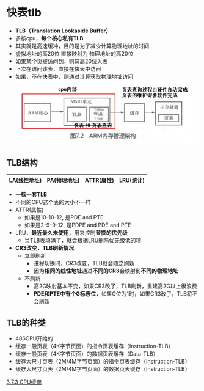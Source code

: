 # 快表tlb
- **TLB（Translation Lookaside Buffer）**
- 多核cpu，**每个核心私有TLB**
- 其实就是高速缓冲，目的是为了减少计算物理地址的时间
- 虚拟地址的高20位 直接映射为  物理地址的高20位
- 如果某个页被访问到，则其高20位入表
- 下次在访问该表，直接在快表中访问
- 如果，不在快表中，则通过计算获取物理地址访问
![](../photo/paste-de80f51f6092665d2c67735457456b3e06702b33.jpg)
## TLB结构
| LA(线性地址) | PA(物理地址) | ATTR(属性) | LRU(统计) |
| ------------ | ------------ | ---------- | --------- |

- **一核一套TLB**
- 不同的CPU这个表的大小不一样
- ATTR(属性)
	- 如果是10-10-12, 是PDE and PTE
	- 如果是2-9-9-12, 是PDPE and PDE and PTE
- LRU，**最近最久未使用**，用来控制**替换的优先级**
	- 当TLB表填满了，就会根据LRU删除优先级低的项
- **CR3改变，TLB刷新情况**
	- 立即刷新
		- 进程切换时，CR3改变，TLB就会随之刷新
		- 因为**相同的线性地址**通过**不同的CR3**会映射到**不同的物理地址**
	- 不刷新
		- 高2G映射基本不变，如果CR3改了，TLB刷新，重建高2G以上很浪费
		- **PDE和PTE中有个G标志位**，如果G位为1时，如果CR3改了，TLB将不会刷新
## TLB的种类
- 486CPU开始的
- 缓存一般页表（4K字节页面）的指令页表缓存（Instruction-TLB）
- 缓存一般页表（4K字节页面）的数据页表缓存（Data-TLB）  
- 缓存大尺寸页表（2M/4M字节页面）的指令页表缓存（Instruction-TLB） 
- 缓存大尺寸页表（2M/4M字节页面）的数据页表缓存（Instruction-TLB）
	
[3.7.3 CPU缓存](3.7.3%20CPU缓存.md)